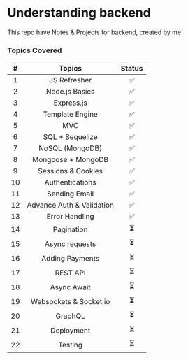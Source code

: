 # Understanding backend
This repo have Notes & Projects for backend, created by me

### Topics Covered

|   #   |          Topics           | Status |
| :---: | :-----------------------: | :----: |
|   1   |       JS Refresher        |   ✅    |
|   2   |      Node.js Basics       |   ✅    |
|   3   |        Express.js         |   ✅    |
|   4   |      Template Engine      |   ✅    |
|   5   |            MVC            |   ✅    |
|   6   |      SQL + Sequelize      |   ✅    |
|   7   |      NoSQL (MongoDB)      |   ✅    |
|   8   |    Mongoose + MongoDB     |   ✅    |
|   9   |    Sessions & Cookies     |   ✅    |
|  10   |      Authentications      |   ✅    |
|  11   |       Sending Email       |   ✅    |
|  12   | Advance Auth & Validation |   ✅    |
|  13   |      Error Handling       |   ✅    |
|  14   |        Pagination         |   ⏳    |
|  15   |      Async requests       |   ⏳    |
|  16   |      Adding Payments      |   ⏳    |
|  17   |         REST API          |   ⏳    |
|  18   |        Async Await        |   ⏳    |
|  19   |  Websockets & Socket.io   |   ⏳    |
|  20   |          GraphQL          |   ⏳    |
|  21   |        Deployment         |   ⏳    |
|  22   |          Testing          |   ⏳    |